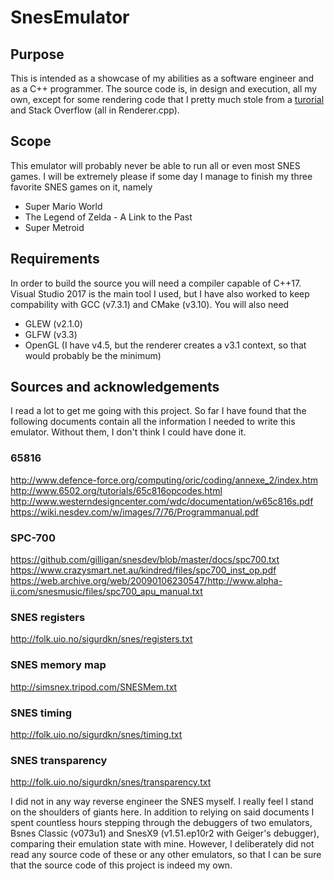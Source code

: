 # SnesEmulator
## Purpose
This is intended as a showcase of my abilities as a software engineer and as a C++ programmer. The source code is, in design and execution, all my own, except for some rendering code that I pretty much stole from a [turorial](https://github.com/opengl-tutorials/ogl) and Stack Overflow (all in Renderer.cpp).

## Scope
This emulator will probably never be able to run all or even most SNES games. I will be extremely please if some day I manage to finish my three favorite SNES games on it, namely
* Super Mario World
* The Legend of Zelda - A Link to the Past
* Super Metroid

## Requirements
In order to build the source you will need a compiler capable of C++17. Visual Studio 2017 is the main tool I used, but I have also worked to keep compability with GCC (v7.3.1) and CMake (v3.10). You will also need
* GLEW (v2.1.0)
* GLFW (v3.3)
* OpenGL (I have v4.5, but the renderer creates a v3.1 context, so that would probably be the minimum)

## Sources and acknowledgements
I read a lot to get me going with this project. So far I have found that the following documents contain all the information I needed to write this emulator. Without them, I don't think I could have done it.
### 65816
http://www.defence-force.org/computing/oric/coding/annexe_2/index.htm
http://www.6502.org/tutorials/65c816opcodes.html
http://www.westerndesigncenter.com/wdc/documentation/w65c816s.pdf
https://wiki.nesdev.com/w/images/7/76/Programmanual.pdf
### SPC-700
https://github.com/gilligan/snesdev/blob/master/docs/spc700.txt
https://www.crazysmart.net.au/kindred/files/spc700_inst_op.pdf
https://web.archive.org/web/20090106230547/http://www.alpha-ii.com/snesmusic/files/spc700_apu_manual.txt
### SNES registers
http://folk.uio.no/sigurdkn/snes/registers.txt
### SNES memory map
http://simsnex.tripod.com/SNESMem.txt
### SNES timing
http://folk.uio.no/sigurdkn/snes/timing.txt
### SNES transparency
http://folk.uio.no/sigurdkn/snes/transparency.txt

I did not in any way reverse engineer the SNES myself. I really feel I stand on the shoulders of giants here. In addition to relying on said documents I spent countless hours stepping through the debuggers of two emulators, Bsnes Classic (v073u1) and SnesX9 (v1.51.ep10r2 with Geiger's debugger), comparing their emulation state with mine. However, I deliberately did not read any source code of these or any other emulators, so that I can be sure that the source code of this project is indeed my own.
